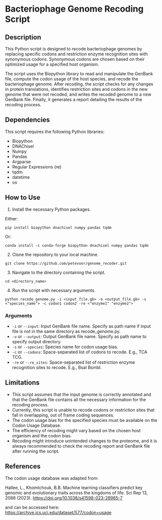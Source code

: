 # Bacteriophage Genome Recoding Script

## Description

This Python script is designed to recode bacteriophage genomes by replacing specific codons and restriction enzyme recognition sites with synonymous codons. Synonymous codons are chosen based on their optimized usage for a specified host organism.

The script uses the Biopython library to read and manipulate the GenBank file, compute the codon usage of the host species, and recode the bacteriophage genome. After recoding, the script checks for any changes in protein translations, identifies restriction sites and codons in the new genome that were not recoded, and writes the recoded genome to a new GenBank file. Finally, it generates a report detailing the results of the recoding process.

## Dependencies

This script requires the following Python libraries:

- Biopython
- DNAChisel
- Numpy
- Pandas
- Argparse
- Regular Expressions (re)
- tqdm
- datetime
- os

## How to Use

1. Install the necessary Python packages.

Either:

`pip install biopython dnachisel numpy pandas tqdm`

Or: 

`conda install -c conda-forge biopython dnachisel numpy pandas tqdm`

2. Clone the repository to your local machine.

`git clone https://github.com/petevoor/genome_recoder.git`

3. Navigate to the directory containing the script.

`cd <directory_name>`

4. Run the script with necessary arguments.

`python recode_genome.py -i <input_file.gb> -o <output_file.gb> -s <"species_name"> -c codon1 codon2 -re <"enzyme1" "enzyme2">`

### Arguments

- `-i` or `--input`: Input GenBank file name. Specify as path name if input file is not in the same directory as recode_genome.py.
- `-o` or `--output`: Output GenBank file name. Specify as path name to specify output directory.
- `-s` or `--species`: Species name for codon usage bias.
- `-c` or `--codons`: Space-separated list of codons to recode. E.g., TCA TCG.
- `-re` or `--re_sites`: Space-separated list of restriction enzyme recognition sites to recode. E.g., BsaI BsmbI.

## Limitations

- This script assumes that the input genome is correctly annotated and that the GenBank file contains all the necessary information for the recoding process.
- Currently, this script is unable to recode codons or restriction sites that fall in overlapping, out of frame coding sequences.
- The codon usage bias for the specified species must be available on the Codon Usage Database.
- The efficiency of recoding might vary based on the chosen host organism and the codon bias.
- Recoding might introduce unintended changes to the proteome, and it is always recommended to check the recoding report and GenBank file after running the script.

## References

The codon usage database was adapted from:

Hallee, L., Khomtchouk, B.B. Machine learning classifiers predict key genomic and evolutionary traits across the kingdoms of life. Sci Rep 13, 2088 (2023). https://doi.org/10.1038/s41598-023-28965-7

and can be accessed here: https://archive.ics.uci.edu/dataset/577/codon+usage

